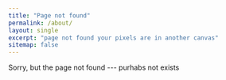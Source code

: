 ```yaml
---
title: "Page not found"
permalink: /about/
layout: single
excerpt: "page not found your pixels are in another canvas"
sitemap: false
---
```


Sorry, but the page not found --- purhabs not exists

<script type="text/javascript">
  var GOOG_FIXURL_LANG = 'fr';
  var GOOG_FIXURL_SITE = '{{ site.url }}'
</script>
<script type="text/javascript" src="//linkhelp.clients.google.com/tbproxy/lh/wm/fixurl.js">
</script>
